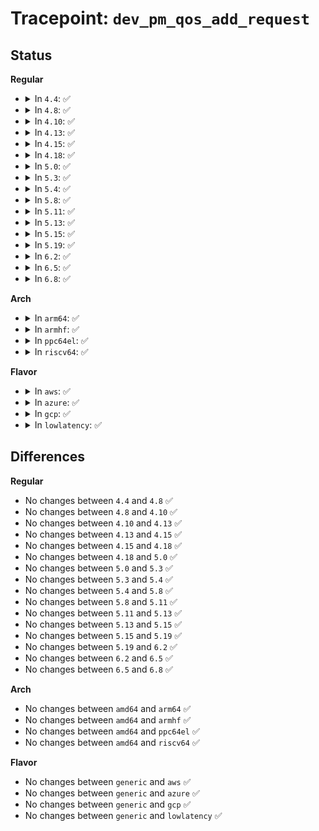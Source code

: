 # Tracepoint: <code>dev_pm_qos_add_request</code>

## Status
<b>Regular</b>
<ul>
<li>
<details>
<summary>In <code>4.4</code>: ✅</summary>

Event:

```c
struct trace_event_raw_dev_pm_qos_request {
    struct trace_entry ent;
    u32 __data_loc_name;
    enum dev_pm_qos_req_type type;
    s32 new_value;
    char __data[0];
};
```
Function:

```c
void trace_event_raw_event_dev_pm_qos_request(void *__data, const char *name, enum dev_pm_qos_req_type type, s32 new_value);
```
</details>
</li>
<li>
<details>
<summary>In <code>4.8</code>: ✅</summary>

Event:

```c
struct trace_event_raw_dev_pm_qos_request {
    struct trace_entry ent;
    u32 __data_loc_name;
    enum dev_pm_qos_req_type type;
    s32 new_value;
    char __data[0];
};
```
Function:

```c
void trace_event_raw_event_dev_pm_qos_request(void *__data, const char *name, enum dev_pm_qos_req_type type, s32 new_value);
```
</details>
</li>
<li>
<details>
<summary>In <code>4.10</code>: ✅</summary>

Event:

```c
struct trace_event_raw_dev_pm_qos_request {
    struct trace_entry ent;
    u32 __data_loc_name;
    enum dev_pm_qos_req_type type;
    s32 new_value;
    char __data[0];
};
```
Function:

```c
void trace_event_raw_event_dev_pm_qos_request(void *__data, const char *name, enum dev_pm_qos_req_type type, s32 new_value);
```
</details>
</li>
<li>
<details>
<summary>In <code>4.13</code>: ✅</summary>

Event:

```c
struct trace_event_raw_dev_pm_qos_request {
    struct trace_entry ent;
    u32 __data_loc_name;
    enum dev_pm_qos_req_type type;
    s32 new_value;
    char __data[0];
};
```
Function:

```c
void trace_event_raw_event_dev_pm_qos_request(void *__data, const char *name, enum dev_pm_qos_req_type type, s32 new_value);
```
</details>
</li>
<li>
<details>
<summary>In <code>4.15</code>: ✅</summary>

Event:

```c
struct trace_event_raw_dev_pm_qos_request {
    struct trace_entry ent;
    u32 __data_loc_name;
    enum dev_pm_qos_req_type type;
    s32 new_value;
    char __data[0];
};
```
Function:

```c
void trace_event_raw_event_dev_pm_qos_request(void *__data, const char *name, enum dev_pm_qos_req_type type, s32 new_value);
```
</details>
</li>
<li>
<details>
<summary>In <code>4.18</code>: ✅</summary>

Event:

```c
struct trace_event_raw_dev_pm_qos_request {
    struct trace_entry ent;
    u32 __data_loc_name;
    enum dev_pm_qos_req_type type;
    s32 new_value;
    char __data[0];
};
```
Function:

```c
void trace_event_raw_event_dev_pm_qos_request(void *__data, const char *name, enum dev_pm_qos_req_type type, s32 new_value);
```
</details>
</li>
<li>
<details>
<summary>In <code>5.0</code>: ✅</summary>

Event:

```c
struct trace_event_raw_dev_pm_qos_request {
    struct trace_entry ent;
    u32 __data_loc_name;
    enum dev_pm_qos_req_type type;
    s32 new_value;
    char __data[0];
};
```
Function:

```c
void trace_event_raw_event_dev_pm_qos_request(void *__data, const char *name, enum dev_pm_qos_req_type type, s32 new_value);
```
</details>
</li>
<li>
<details>
<summary>In <code>5.3</code>: ✅</summary>

Event:

```c
struct trace_event_raw_dev_pm_qos_request {
    struct trace_entry ent;
    u32 __data_loc_name;
    enum dev_pm_qos_req_type type;
    s32 new_value;
    char __data[0];
};
```
Function:

```c
void trace_event_raw_event_dev_pm_qos_request(void *__data, const char *name, enum dev_pm_qos_req_type type, s32 new_value);
```
</details>
</li>
<li>
<details>
<summary>In <code>5.4</code>: ✅</summary>

Event:

```c
struct trace_event_raw_dev_pm_qos_request {
    struct trace_entry ent;
    u32 __data_loc_name;
    enum dev_pm_qos_req_type type;
    s32 new_value;
    char __data[0];
};
```
Function:

```c
void trace_event_raw_event_dev_pm_qos_request(void *__data, const char *name, enum dev_pm_qos_req_type type, s32 new_value);
```
</details>
</li>
<li>
<details>
<summary>In <code>5.8</code>: ✅</summary>

Event:

```c
struct trace_event_raw_dev_pm_qos_request {
    struct trace_entry ent;
    u32 __data_loc_name;
    enum dev_pm_qos_req_type type;
    s32 new_value;
    char __data[0];
};
```
Function:

```c
void trace_event_raw_event_dev_pm_qos_request(void *__data, const char *name, enum dev_pm_qos_req_type type, s32 new_value);
```
</details>
</li>
<li>
<details>
<summary>In <code>5.11</code>: ✅</summary>

Event:

```c
struct trace_event_raw_dev_pm_qos_request {
    struct trace_entry ent;
    u32 __data_loc_name;
    enum dev_pm_qos_req_type type;
    s32 new_value;
    char __data[0];
};
```
Function:

```c
void trace_event_raw_event_dev_pm_qos_request(void *__data, const char *name, enum dev_pm_qos_req_type type, s32 new_value);
```
</details>
</li>
<li>
<details>
<summary>In <code>5.13</code>: ✅</summary>

Event:

```c
struct trace_event_raw_dev_pm_qos_request {
    struct trace_entry ent;
    u32 __data_loc_name;
    enum dev_pm_qos_req_type type;
    s32 new_value;
    char __data[0];
};
```
Function:

```c
void trace_event_raw_event_dev_pm_qos_request(void *__data, const char *name, enum dev_pm_qos_req_type type, s32 new_value);
```
</details>
</li>
<li>
<details>
<summary>In <code>5.15</code>: ✅</summary>

Event:

```c
struct trace_event_raw_dev_pm_qos_request {
    struct trace_entry ent;
    u32 __data_loc_name;
    enum dev_pm_qos_req_type type;
    s32 new_value;
    char __data[0];
};
```
Function:

```c
void trace_event_raw_event_dev_pm_qos_request(void *__data, const char *name, enum dev_pm_qos_req_type type, s32 new_value);
```
</details>
</li>
<li>
<details>
<summary>In <code>5.19</code>: ✅</summary>

Event:

```c
struct trace_event_raw_dev_pm_qos_request {
    struct trace_entry ent;
    u32 __data_loc_name;
    enum dev_pm_qos_req_type type;
    s32 new_value;
    char __data[0];
};
```
Function:

```c
void trace_event_raw_event_dev_pm_qos_request(void *__data, const char *name, enum dev_pm_qos_req_type type, s32 new_value);
```
</details>
</li>
<li>
<details>
<summary>In <code>6.2</code>: ✅</summary>

Event:

```c
struct trace_event_raw_dev_pm_qos_request {
    struct trace_entry ent;
    u32 __data_loc_name;
    enum dev_pm_qos_req_type type;
    s32 new_value;
    char __data[0];
};
```
Function:

```c
void trace_event_raw_event_dev_pm_qos_request(void *__data, const char *name, enum dev_pm_qos_req_type type, s32 new_value);
```
</details>
</li>
<li>
<details>
<summary>In <code>6.5</code>: ✅</summary>

Event:

```c
struct trace_event_raw_dev_pm_qos_request {
    struct trace_entry ent;
    u32 __data_loc_name;
    enum dev_pm_qos_req_type type;
    s32 new_value;
    char __data[0];
};
```
Function:

```c
void trace_event_raw_event_dev_pm_qos_request(void *__data, const char *name, enum dev_pm_qos_req_type type, s32 new_value);
```
</details>
</li>
<li>
<details>
<summary>In <code>6.8</code>: ✅</summary>

Event:

```c
struct trace_event_raw_dev_pm_qos_request {
    struct trace_entry ent;
    u32 __data_loc_name;
    enum dev_pm_qos_req_type type;
    s32 new_value;
    char __data[0];
};
```
Function:

```c
void trace_event_raw_event_dev_pm_qos_request(void *__data, const char *name, enum dev_pm_qos_req_type type, s32 new_value);
```
</details>
</li>
</ul>
<b>Arch</b>
<ul>
<li>
<details>
<summary>In <code>arm64</code>: ✅</summary>

Event:

```c
struct trace_event_raw_dev_pm_qos_request {
    struct trace_entry ent;
    u32 __data_loc_name;
    enum dev_pm_qos_req_type type;
    s32 new_value;
    char __data[0];
};
```
Function:

```c
void trace_event_raw_event_dev_pm_qos_request(void *__data, const char *name, enum dev_pm_qos_req_type type, s32 new_value);
```
</details>
</li>
<li>
<details>
<summary>In <code>armhf</code>: ✅</summary>

Event:

```c
struct trace_event_raw_dev_pm_qos_request {
    struct trace_entry ent;
    u32 __data_loc_name;
    enum dev_pm_qos_req_type type;
    s32 new_value;
    char __data[0];
};
```
Function:

```c
void trace_event_raw_event_dev_pm_qos_request(void *__data, const char *name, enum dev_pm_qos_req_type type, s32 new_value);
```
</details>
</li>
<li>
<details>
<summary>In <code>ppc64el</code>: ✅</summary>

Event:

```c
struct trace_event_raw_dev_pm_qos_request {
    struct trace_entry ent;
    u32 __data_loc_name;
    enum dev_pm_qos_req_type type;
    s32 new_value;
    char __data[0];
};
```
Function:

```c
void trace_event_raw_event_dev_pm_qos_request(void *__data, const char *name, enum dev_pm_qos_req_type type, s32 new_value);
```
</details>
</li>
<li>
<details>
<summary>In <code>riscv64</code>: ✅</summary>

Event:

```c
struct trace_event_raw_dev_pm_qos_request {
    struct trace_entry ent;
    u32 __data_loc_name;
    enum dev_pm_qos_req_type type;
    s32 new_value;
    char __data[0];
};
```
Function:

```c
void trace_event_raw_event_dev_pm_qos_request(void *__data, const char *name, enum dev_pm_qos_req_type type, s32 new_value);
```
</details>
</li>
</ul>
<b>Flavor</b>
<ul>
<li>
<details>
<summary>In <code>aws</code>: ✅</summary>

Event:

```c
struct trace_event_raw_dev_pm_qos_request {
    struct trace_entry ent;
    u32 __data_loc_name;
    enum dev_pm_qos_req_type type;
    s32 new_value;
    char __data[0];
};
```
Function:

```c
void trace_event_raw_event_dev_pm_qos_request(void *__data, const char *name, enum dev_pm_qos_req_type type, s32 new_value);
```
</details>
</li>
<li>
<details>
<summary>In <code>azure</code>: ✅</summary>

Event:

```c
struct trace_event_raw_dev_pm_qos_request {
    struct trace_entry ent;
    u32 __data_loc_name;
    enum dev_pm_qos_req_type type;
    s32 new_value;
    char __data[0];
};
```
Function:

```c
void trace_event_raw_event_dev_pm_qos_request(void *__data, const char *name, enum dev_pm_qos_req_type type, s32 new_value);
```
</details>
</li>
<li>
<details>
<summary>In <code>gcp</code>: ✅</summary>

Event:

```c
struct trace_event_raw_dev_pm_qos_request {
    struct trace_entry ent;
    u32 __data_loc_name;
    enum dev_pm_qos_req_type type;
    s32 new_value;
    char __data[0];
};
```
Function:

```c
void trace_event_raw_event_dev_pm_qos_request(void *__data, const char *name, enum dev_pm_qos_req_type type, s32 new_value);
```
</details>
</li>
<li>
<details>
<summary>In <code>lowlatency</code>: ✅</summary>

Event:

```c
struct trace_event_raw_dev_pm_qos_request {
    struct trace_entry ent;
    u32 __data_loc_name;
    enum dev_pm_qos_req_type type;
    s32 new_value;
    char __data[0];
};
```
Function:

```c
void trace_event_raw_event_dev_pm_qos_request(void *__data, const char *name, enum dev_pm_qos_req_type type, s32 new_value);
```
</details>
</li>
</ul>

## Differences
<b>Regular</b>
<ul>
<li>
No changes between <code>4.4</code> and <code>4.8</code> ✅
</li>
<li>
No changes between <code>4.8</code> and <code>4.10</code> ✅
</li>
<li>
No changes between <code>4.10</code> and <code>4.13</code> ✅
</li>
<li>
No changes between <code>4.13</code> and <code>4.15</code> ✅
</li>
<li>
No changes between <code>4.15</code> and <code>4.18</code> ✅
</li>
<li>
No changes between <code>4.18</code> and <code>5.0</code> ✅
</li>
<li>
No changes between <code>5.0</code> and <code>5.3</code> ✅
</li>
<li>
No changes between <code>5.3</code> and <code>5.4</code> ✅
</li>
<li>
No changes between <code>5.4</code> and <code>5.8</code> ✅
</li>
<li>
No changes between <code>5.8</code> and <code>5.11</code> ✅
</li>
<li>
No changes between <code>5.11</code> and <code>5.13</code> ✅
</li>
<li>
No changes between <code>5.13</code> and <code>5.15</code> ✅
</li>
<li>
No changes between <code>5.15</code> and <code>5.19</code> ✅
</li>
<li>
No changes between <code>5.19</code> and <code>6.2</code> ✅
</li>
<li>
No changes between <code>6.2</code> and <code>6.5</code> ✅
</li>
<li>
No changes between <code>6.5</code> and <code>6.8</code> ✅
</li>
</ul>
<b>Arch</b>
<ul>
<li>
No changes between <code>amd64</code> and <code>arm64</code> ✅
</li>
<li>
No changes between <code>amd64</code> and <code>armhf</code> ✅
</li>
<li>
No changes between <code>amd64</code> and <code>ppc64el</code> ✅
</li>
<li>
No changes between <code>amd64</code> and <code>riscv64</code> ✅
</li>
</ul>
<b>Flavor</b>
<ul>
<li>
No changes between <code>generic</code> and <code>aws</code> ✅
</li>
<li>
No changes between <code>generic</code> and <code>azure</code> ✅
</li>
<li>
No changes between <code>generic</code> and <code>gcp</code> ✅
</li>
<li>
No changes between <code>generic</code> and <code>lowlatency</code> ✅
</li>
</ul>

